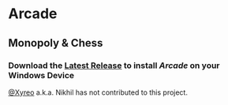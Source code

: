 # Arcade

## Monopoly & Chess

### Download the [Latest Release](https://github.com/Chaitanya-Keyal/Arcade/releases/download/v3.2.4/Arcade_Installer.exe) to install <i>Arcade</i> on your Windows Device

[@Xyreo](https://github.com/Xyreo) a.k.a. Nikhil has not contributed to this project.
